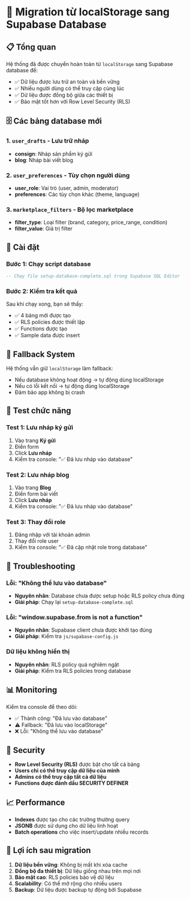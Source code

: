 # 🚀 Migration từ localStorage sang Supabase Database

## 📋 Tổng quan
Hệ thống đã được chuyển hoàn toàn từ `localStorage` sang Supabase database để:
- ✅ Dữ liệu được lưu trữ an toàn và bền vững
- ✅ Nhiều người dùng có thể truy cập cùng lúc
- ✅ Dữ liệu được đồng bộ giữa các thiết bị
- ✅ Bảo mật tốt hơn với Row Level Security (RLS)

## 🗄️ Các bảng database mới

### 1. `user_drafts` - Lưu trữ nháp
- **consign**: Nháp sản phẩm ký gửi
- **blog**: Nháp bài viết blog

### 2. `user_preferences` - Tùy chọn người dùng
- **user_role**: Vai trò (user, admin, moderator)
- **preferences**: Các tùy chọn khác (theme, language)

### 3. `marketplace_filters` - Bộ lọc marketplace
- **filter_type**: Loại filter (brand, category, price_range, condition)
- **filter_value**: Giá trị filter

## 🔧 Cài đặt

### Bước 1: Chạy script database
```sql
-- Chạy file setup-database-complete.sql trong Supabase SQL Editor
```

### Bước 2: Kiểm tra kết quả
Sau khi chạy xong, bạn sẽ thấy:
- ✅ 4 bảng mới được tạo
- ✅ RLS policies được thiết lập
- ✅ Functions được tạo
- ✅ Sample data được insert

## 🔄 Fallback System
Hệ thống vẫn giữ `localStorage` làm fallback:
- Nếu database không hoạt động → tự động dùng localStorage
- Nếu có lỗi kết nối → tự động dùng localStorage
- Đảm bảo app không bị crash

## 📱 Test chức năng

### Test 1: Lưu nháp ký gửi
1. Vào trang **Ký gửi**
2. Điền form
3. Click **Lưu nháp**
4. Kiểm tra console: "✅ Đã lưu nháp vào database"

### Test 2: Lưu nháp blog
1. Vào trang **Blog**
2. Điền form bài viết
3. Click **Lưu nháp**
4. Kiểm tra console: "✅ Đã lưu nháp vào database"

### Test 3: Thay đổi role
1. Đăng nhập với tài khoản admin
2. Thay đổi role user
3. Kiểm tra console: "✅ Đã cập nhật role trong database"

## 🚨 Troubleshooting

### Lỗi: "Không thể lưu vào database"
- **Nguyên nhân**: Database chưa được setup hoặc RLS policy chưa đúng
- **Giải pháp**: Chạy lại `setup-database-complete.sql`

### Lỗi: "window.supabase.from is not a function"
- **Nguyên nhân**: Supabase client chưa được khởi tạo đúng
- **Giải pháp**: Kiểm tra `js/supabase-config.js`

### Dữ liệu không hiển thị
- **Nguyên nhân**: RLS policy quá nghiêm ngặt
- **Giải pháp**: Kiểm tra RLS policies trong database

## 📊 Monitoring
Kiểm tra console để theo dõi:
- ✅ Thành công: "Đã lưu vào database"
- ⚠️ Fallback: "Đã lưu vào localStorage"
- ❌ Lỗi: "Không thể lưu vào database"

## 🔐 Security
- **Row Level Security (RLS)** được bật cho tất cả bảng
- **Users chỉ có thể truy cập dữ liệu của mình**
- **Admins có thể truy cập tất cả dữ liệu**
- **Functions được đánh dấu SECURITY DEFINER**

## 📈 Performance
- **Indexes** được tạo cho các trường thường query
- **JSONB** được sử dụng cho dữ liệu linh hoạt
- **Batch operations** cho việc insert/update nhiều records

## 🎯 Lợi ích sau migration
1. **Dữ liệu bền vững**: Không bị mất khi xóa cache
2. **Đồng bộ đa thiết bị**: Dữ liệu giống nhau trên mọi nơi
3. **Bảo mật cao**: RLS policies bảo vệ dữ liệu
4. **Scalability**: Có thể mở rộng cho nhiều users
5. **Backup**: Dữ liệu được backup tự động bởi Supabase
